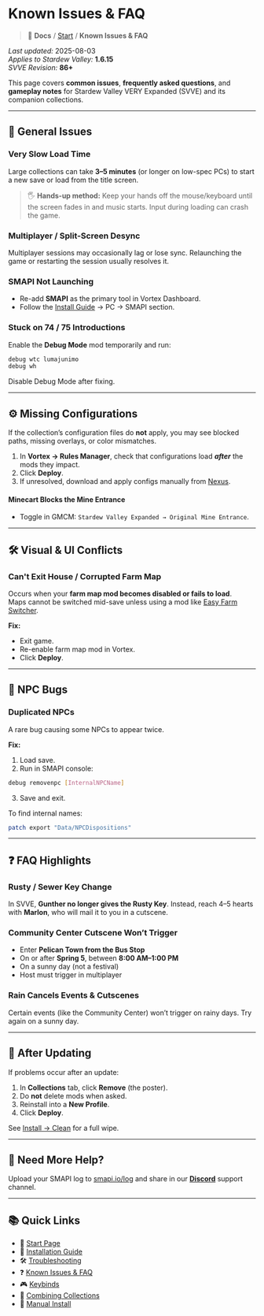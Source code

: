 # Known Issues & FAQ

> 📂 **Docs** / [Start](/start) / **Known Issues & FAQ**

*Last updated:* 2025-08-03  
*Applies to Stardew Valley:* **1.6.15**  
*SVVE Revision:* **86+**

This page covers **common issues**, **frequently asked questions**, and **gameplay notes** for Stardew Valley VERY Expanded (SVVE) and its companion collections.

---

## 🔁 General Issues

### Very Slow Load Time

Large collections can take **3–5 minutes** (or longer on low-spec PCs) to start a new save or load from the title screen.

> 🖐️ **Hands-up method:** Keep your hands off the mouse/keyboard until the screen fades in and music starts. Input during loading can crash the game.

### Multiplayer / Split-Screen Desync

Multiplayer sessions may occasionally lag or lose sync. Relaunching the game or restarting the session usually resolves it.

### SMAPI Not Launching

- Re-add **SMAPI** as the primary tool in Vortex Dashboard.  
- Follow the [Install Guide](/install) → PC → SMAPI section.

### Stuck on 74 / 75 Introductions

Enable the **Debug Mode** mod temporarily and run:

```bash
debug wtc lumajunimo
debug wh
```

Disable Debug Mode after fixing.

---

## ⚙️ Missing Configurations

If the collection’s configuration files do **not** apply, you may see blocked paths, missing overlays, or color mismatches.

1. In **Vortex → Rules Manager**, check that configurations load ***after*** the mods they impact.  
2. Click **Deploy**.  
3. If unresolved, download and apply configs manually from [Nexus](https://www.nexusmods.com/stardewvalley/mods/20870).  

#### Minecart Blocks the Mine Entrance

- Toggle in GMCM: `Stardew Valley Expanded → Original Mine Entrance`.

---

## 🛠️ Visual & UI Conflicts

### Can't Exit House / Corrupted Farm Map

Occurs when your **farm map mod becomes disabled or fails to load**.  
Maps cannot be switched mid-save unless using a mod like [Easy Farm Switcher](https://www.nexusmods.com/stardewvalley/mods/16873).

**Fix:**  
- Exit game.  
- Re-enable farm map mod in Vortex.  
- Click **Deploy**.

---

## 🧪 NPC Bugs

### Duplicated NPCs

A rare bug causing some NPCs to appear twice.

**Fix:**  
1. Load save.  
2. Run in SMAPI console:
```bash
debug removenpc [InternalNPCName]
```
3. Save and exit.

To find internal names:
```bash
patch export "Data/NPCDispositions"
```

---

## ❓ FAQ Highlights

### Rusty / Sewer Key Change
In SVVE, **Gunther no longer gives the Rusty Key**. Instead, reach 4–5 hearts with **Marlon**, who will mail it to you in a cutscene.

### Community Center Cutscene Won’t Trigger
- Enter **Pelican Town from the Bus Stop**  
- On or after **Spring 5**, between **8:00 AM–1:00 PM**  
- On a sunny day (not a festival)  
- Host must trigger in multiplayer

### Rain Cancels Events & Cutscenes
Certain events (like the Community Center) won’t trigger on rainy days. Try again on a sunny day.

---

## 🧼 After Updating

If problems occur after an update:

1. In **Collections** tab, click **Remove** (the poster).  
2. Do **not** delete mods when asked.  
3. Reinstall into a **New Profile**.  
4. Click **Deploy**.

See [Install → Clean](/install/clean) for a full wipe.

---

## 💬 Need More Help?

Upload your SMAPI log to [smapi.io/log](https://smapi.io/log) and share in our **[Discord](https://discord.gg/de2NrHXuty)** support channel.

---

## 📚 Quick Links

- 🌾 [Start Page](/start)  
- 🚀 [Installation Guide](/install)  
- 🛠️ [Troubleshooting](/troubleshooting)  
- ❓ [Known Issues & FAQ](/known-issues-and-faq)  
- 🎮 [Keybinds](/keybinds)  
- 🔀 [Combining Collections](/combining)  
- 🧩 [Manual Install](/manual-install)  

